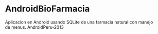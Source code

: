 AndroidBioFarmacia
==================

Aplicacion en Android usando SQLite de una farmacia natural con manejo de menus. AndroidPeru-2013 
